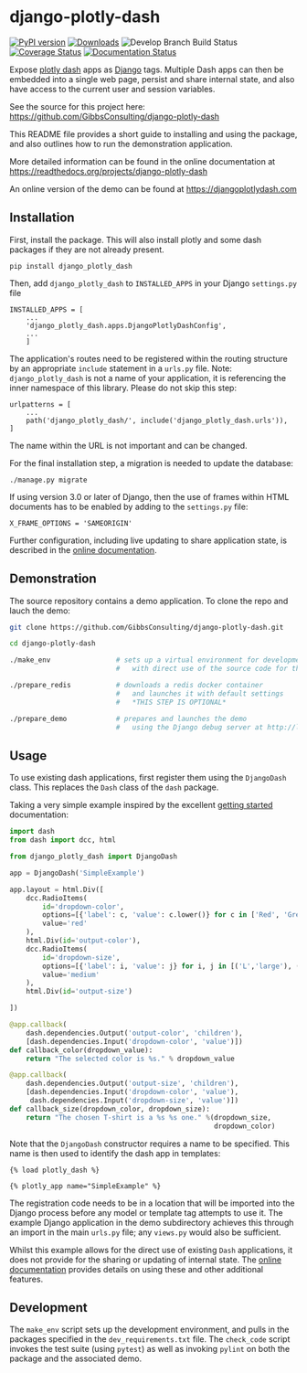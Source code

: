 # django-plotly-dash

[![PyPI version](https://badge.fury.io/py/django-plotly-dash.svg)](https://badge.fury.io/py/django-plotly-dash)
[![Downloads](https://img.shields.io/pypi/dw/django-plotly-dash.svg)](https://img.shields.io/pypi/dw/django-plotly-dash.svg)
![Develop Branch Build Status](https://travis-ci.org/GibbsConsulting/django-plotly-dash.svg?branch=master)
[![Coverage Status](https://coveralls.io/repos/github/GibbsConsulting/django-plotly-dash/badge.svg?branch=master)](https://coveralls.io/github/GibbsConsulting/django-plotly-dash?branch=master)
[![Documentation Status](https://readthedocs.org/projects/django-plotly-dash/badge/?version=latest)](https://django-plotly-dash.readthedocs.io/en/latest/?badge=latest)

Expose [plotly dash](https://plot.ly/products/dash/) apps as [Django](https://www.djangoproject.com/) tags. Multiple Dash apps can
then be embedded into a single web page, persist and share internal state, and also have access to the
current user and session variables.

See the source for this project here:
<https://github.com/GibbsConsulting/django-plotly-dash>

This README file provides a short guide to installing and using the package, and also
outlines how to run the demonstration application.

More detailed information
can be found in the online documentation at
<https://readthedocs.org/projects/django-plotly-dash>

An online version of the demo can be found at <https://djangoplotlydash.com>


## Installation

First, install the package. This will also install plotly and some dash packages if they are not already present.

    pip install django_plotly_dash

Then, add `django_plotly_dash` to `INSTALLED_APPS` in your Django `settings.py` file

    INSTALLED_APPS = [
        ...
        'django_plotly_dash.apps.DjangoPlotlyDashConfig',
        ...
        ]

The application's routes need to be registered within the routing structure by an appropriate ``include`` statement in
a ``urls.py`` file. Note: `django_plotly_dash` is not a name of your application, it is referencing the inner namespace of this library. Please do not skip this step:

    urlpatterns = [
        ...
        path('django_plotly_dash/', include('django_plotly_dash.urls')),
    ]

The name within the URL is not important and can be changed.

For the final installation step, a migration is needed to update the
database:

    ./manage.py migrate

If using version 3.0 or later of Django, then the use of frames within
HTML documents has to be enabled by adding to the ``settings.py`` file:

    X_FRAME_OPTIONS = 'SAMEORIGIN'


Further configuration, including live updating to share application
state, is described in the [online documentation](https://django-plotly-dash.readthedocs.io/en/latest/).

## Demonstration

The source repository contains a demo application. To clone the repo and lauch the demo:

```bash
git clone https://github.com/GibbsConsulting/django-plotly-dash.git

cd django-plotly-dash

./make_env                # sets up a virtual environment for development
                          #   with direct use of the source code for the package

./prepare_redis           # downloads a redis docker container
                          #   and launches it with default settings
                          #   *THIS STEP IS OPTIONAL*

./prepare_demo            # prepares and launches the demo
                          #   using the Django debug server at http://localhost:8000
```

## Usage

To use existing dash applications, first register them using the `DjangoDash` class. This
replaces the `Dash` class of the `dash` package.

Taking a very simple example inspired by the excellent [getting started](https://dash.plot.ly/) documentation:

```python
import dash
from dash import dcc, html

from django_plotly_dash import DjangoDash

app = DjangoDash('SimpleExample')

app.layout = html.Div([
    dcc.RadioItems(
        id='dropdown-color',
        options=[{'label': c, 'value': c.lower()} for c in ['Red', 'Green', 'Blue']],
        value='red'
    ),
    html.Div(id='output-color'),
    dcc.RadioItems(
        id='dropdown-size',
        options=[{'label': i, 'value': j} for i, j in [('L','large'), ('M','medium'), ('S','small')]],
        value='medium'
    ),
    html.Div(id='output-size')

])

@app.callback(
    dash.dependencies.Output('output-color', 'children'),
    [dash.dependencies.Input('dropdown-color', 'value')])
def callback_color(dropdown_value):
    return "The selected color is %s." % dropdown_value

@app.callback(
    dash.dependencies.Output('output-size', 'children'),
    [dash.dependencies.Input('dropdown-color', 'value'),
     dash.dependencies.Input('dropdown-size', 'value')])
def callback_size(dropdown_color, dropdown_size):
    return "The chosen T-shirt is a %s %s one." %(dropdown_size,
                                                  dropdown_color)
```

Note that the `DjangoDash` constructor requires a name to be specified. This name is then used to identify the dash app in
templates:

```jinja2
{% load plotly_dash %}

{% plotly_app name="SimpleExample" %}
```

The registration code needs to be in a location
that will be imported into the Django process before any model or template tag attempts to use it. The example Django application
in the demo subdirectory achieves this through an import in the main `urls.py` file; any `views.py` would also be sufficient.

Whilst this example allows for the direct use of existing `Dash` applications, it does not provide for the sharing or updating of
internal state. The [online documentation](https://django-plotly-dash.readthedocs.io/en/latest/) provides details on using these
and other additional features.

## Development

The `make_env` script sets up the development environment, and pulls in the packages
specified in the `dev_requirements.txt` file. The `check_code` script invokes the test suite (using `pytest`) as well
as invoking `pylint` on both the package and the associated demo.

